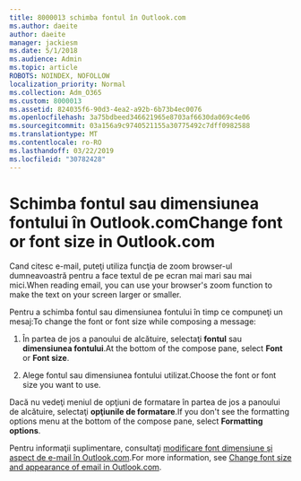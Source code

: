 ```yaml
---
title: 8000013 schimba fontul în Outlook.com
ms.author: daeite
author: daeite
manager: jackiesm
ms.date: 5/1/2018
ms.audience: Admin
ms.topic: article
ROBOTS: NOINDEX, NOFOLLOW
localization_priority: Normal
ms.collection: Adm_O365
ms.custom: 8000013
ms.assetid: 824035f6-90d3-4ea2-a92b-6b73b4ec0076
ms.openlocfilehash: 3a75bdbeed346621965e8703af6630da069c4e06
ms.sourcegitcommit: 03a156a9c9740521155a30775492c7dff0982588
ms.translationtype: MT
ms.contentlocale: ro-RO
ms.lasthandoff: 03/22/2019
ms.locfileid: "30782428"
---
```

# <a name="change-font-or-font-size-in-outlookcom"></a><span data-ttu-id="a5618-102">Schimba fontul sau dimensiunea fontului în Outlook.com</span><span class="sxs-lookup"><span data-stu-id="a5618-102">Change font or font size in Outlook.com</span></span>

<span data-ttu-id="a5618-103">Cand citesc e-mail, puteţi utiliza funcţia de zoom browser-ul dumneavoastră pentru a face textul de pe ecran mai mari sau mai mici.</span><span class="sxs-lookup"><span data-stu-id="a5618-103">When reading email, you can use your browser's zoom function to make the text on your screen larger or smaller.</span></span>
  
<span data-ttu-id="a5618-104">Pentru a schimba fontul sau dimensiunea fontului în timp ce compuneţi un mesaj:</span><span class="sxs-lookup"><span data-stu-id="a5618-104">To change the font or font size while composing a message:</span></span>
  
1. <span data-ttu-id="a5618-105">În partea de jos a panoului de alcătuire, selectaţi **fontul** sau **dimensiunea fontului**.</span><span class="sxs-lookup"><span data-stu-id="a5618-105">At the bottom of the compose pane, select **Font** or **Font size**.</span></span>
    
2. <span data-ttu-id="a5618-106">Alege fontul sau dimensiunea fontului utilizat.</span><span class="sxs-lookup"><span data-stu-id="a5618-106">Choose the font or font size you want to use.</span></span>
    
<span data-ttu-id="a5618-107">Dacă nu vedeţi meniul de opţiuni de formatare în partea de jos a panoului de alcătuire, selectaţi **opţiunile de formatare**.</span><span class="sxs-lookup"><span data-stu-id="a5618-107">If you don't see the formatting options menu at the bottom of the compose pane, select **Formatting options**.</span></span>
  
<span data-ttu-id="a5618-108">Pentru informaţii suplimentare, consultaţi [modificare font dimensiune şi aspect de e-mail în Outlook.com](https://go.microsoft.com/fwlink/p/?linkid=873130).</span><span class="sxs-lookup"><span data-stu-id="a5618-108">For more information, see [Change font size and appearance of email in Outlook.com](https://go.microsoft.com/fwlink/p/?linkid=873130).</span></span>
  


